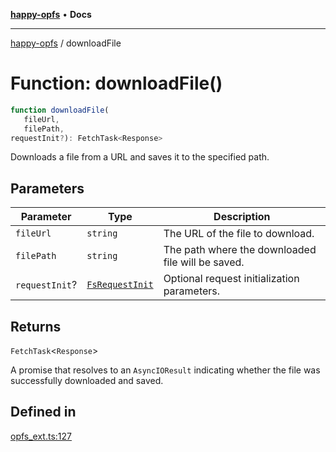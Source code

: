 [**happy-opfs**](../README.md) • **Docs**

***

[happy-opfs](../README.md) / downloadFile

# Function: downloadFile()

```ts
function downloadFile(
   fileUrl, 
   filePath, 
requestInit?): FetchTask<Response>
```

Downloads a file from a URL and saves it to the specified path.

## Parameters

| Parameter | Type | Description |
| ------ | ------ | ------ |
| `fileUrl` | `string` | The URL of the file to download. |
| `filePath` | `string` | The path where the downloaded file will be saved. |
| `requestInit`? | [`FsRequestInit`](../interfaces/FsRequestInit.md) | Optional request initialization parameters. |

## Returns

`FetchTask`\<`Response`\>

A promise that resolves to an `AsyncIOResult` indicating whether the file was successfully downloaded and saved.

## Defined in

[opfs\_ext.ts:127](https://github.com/JiangJie/happy-opfs/blob/4af0ec94e963041b297916e2971f6a01ca677a5c/src/fs/opfs_ext.ts#L127)
